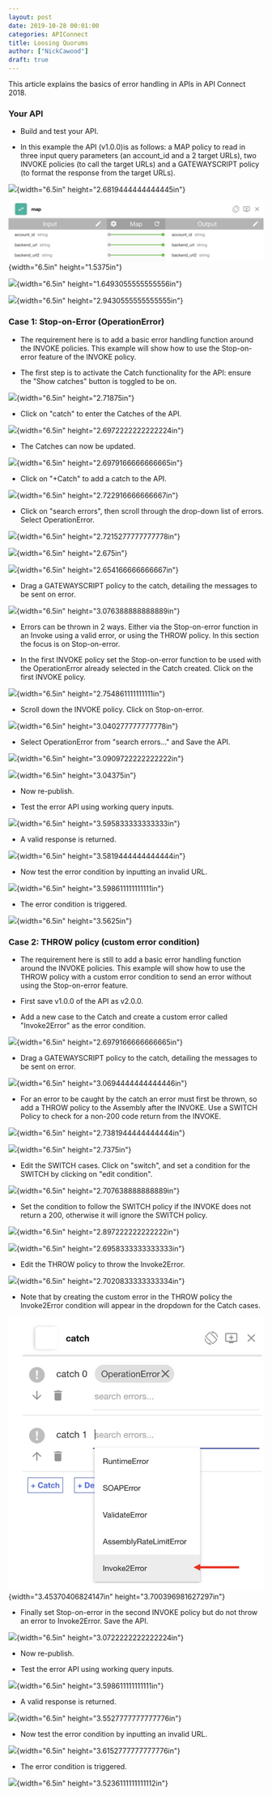 ```yaml
---
layout: post
date: 2019-10-28 00:01:00
categories: APIConnect
title: Loosing Quorums
author: ["NickCawood"]
draft: true
---
```

This article explains the basics of error handling in APIs in API Connect 2018.
<!--more-->



### Your API

-   Build and test your API.

-   In this example the API (v1.0.0)is as follows: a MAP policy to read
    in three input query parameters (an account\_id and a 2 target
    URLs), two INVOKE policies (to call the target URLs) and a
    GATEWAYSCRIPT policy (to format the response from the target URLs).

![](../images/image4.tiff){width="6.5in" height="2.6819444444444445in"}

![](../images/image5.tiff){width="6.5in" height="1.5375in"}

![](../images/image6.tiff){width="6.5in" height="1.6493055555555556in"}

![](../images/image7.tiff){width="6.5in" height="2.9430555555555555in"}

### Case 1: Stop-on-Error (OperationError)

-   The requirement here is to add a basic error handling function
    around the INVOKE policies. This example will show how to use the
    Stop-on-error feature of the INVOKE policy.


-   The first step is to activate the Catch functionality for the API:
    ensure the "Show catches" button is toggled to be on.

![](../images/image8.tiff){width="6.5in" height="2.71875in"}

-   Click on "catch" to enter the Catches of the API.

![](../images/image9.tiff){width="6.5in" height="2.6972222222222224in"}

-   The Catches can now be updated.

![](../images/image10.tiff){width="6.5in" height="2.6979166666666665in"}

-   Click on "+Catch" to add a catch to the API.

![](../images/image11.tiff){width="6.5in" height="2.722916666666667in"}

-   Click on "search errors", then scroll through the drop-down list of
    errors. Select OperationError.

![](../images/image12.tiff){width="6.5in" height="2.7215277777777778in"}

![](../images/image13.tiff){width="6.5in" height="2.675in"}

![](../images/image14.tiff){width="6.5in" height="2.654166666666667in"}

-   Drag a GATEWAYSCRIPT policy to the catch, detailing the messages to
    be sent on error.

![](../images/image15.tiff){width="6.5in" height="3.076388888888889in"}

-   Errors can be thrown in 2 ways. Either via the Stop-on-error
    function in an Invoke using a valid error, or using the THROW
    policy. In this section the focus is on Stop-on-error.

-   In the first INVOKE policy set the Stop-on-error function to be used
    with the OperationError already selected in the Catch created. Click
    on the first INVOKE policy.

![](../images/image16.tiff){width="6.5in" height="2.754861111111111in"}

-   Scroll down the INVOKE policy. Click on Stop-on-error.

![](../images/image17.tiff){width="6.5in" height="3.040277777777778in"}

-   Select OperationError from "search errors..." and Save the API.

![](../images/image18.tiff){width="6.5in" height="3.0909722222222222in"}

![](../images/image19.tiff){width="6.5in" height="3.04375in"}

-   Now re-publish.

-   Test the error API using working query inputs.

![](../images/image20.tiff){width="6.5in" height="3.595833333333333in"}

-   A valid response is returned.

![](../images/image21.tiff){width="6.5in" height="3.5819444444444444in"}

-   Now test the error condition by inputting an invalid URL.

![](../images/image22.tiff){width="6.5in" height="3.598611111111111in"}

-   The error condition is triggered.

![](../images/image23.tiff){width="6.5in" height="3.5625in"}

### Case 2: THROW policy (custom error condition)

-   The requirement here is still to add a basic error handling function
    around the INVOKE policies. This example will show how to use the
    THROW policy with a custom error condition to send an error without
    using the Stop-on-error feature.


-   First save v1.0.0 of the API as v2.0.0.

-   Add a new case to the Catch and create a custom error called
    "Invoke2Error" as the error condition.

![](../images/image24.tiff){width="6.5in" height="2.6979166666666665in"}

-   Drag a GATEWAYSCRIPT policy to the catch, detailing the messages to
    be sent on error.

![](../images/image25.tiff){width="6.5in" height="3.0694444444444446in"}

-   For an error to be caught by the catch an error must first be
    thrown, so add a THROW policy to the Assembly after the INVOKE. Use
    a SWITCH Policy to check for a non-200 code return from the INVOKE.

![](../images/image26.tiff){width="6.5in" height="2.7381944444444444in"}

![](../images/image27.tiff){width="6.5in" height="2.7375in"}

-   Edit the SWITCH cases. Click on "switch", and set a condition for
    the SWITCH by clicking on "edit condition".

![](../images/image28.tiff){width="6.5in" height="2.707638888888889in"}

-   Set the condition to follow the SWITCH policy if the INVOKE does not
    return a 200, otherwise it will ignore the SWITCH policy.

![](../images/image29.tiff){width="6.5in" height="2.897222222222222in"}

![](../images/image30.tiff){width="6.5in" height="2.6958333333333333in"}

-   Edit the THROW policy to throw the Invoke2Error.

![](../images/image31.tiff){width="6.5in" height="2.7020833333333334in"}

-   Note that by creating the custom error in the THROW policy the
    Invoke2Error condition will appear in the dropdown for the Catch
    cases.

![](../images/image32.tiff){width="3.45370406824147in"
height="3.700396981627297in"}

-   Finally set Stop-on-error in the second INVOKE policy but do not
    throw an error to Invoke2Error. Save the API.

![](../images/image33.tiff){width="6.5in" height="3.0722222222222224in"}

-   Now re-publish.

-   Test the error API using working query inputs.

![](../images/image34.tiff){width="6.5in" height="3.598611111111111in"}

-   A valid response is returned.

![](../images/image35.tiff){width="6.5in" height="3.5527777777777776in"}

-   Now test the error condition by inputting an invalid URL.

![](../images/image36.tiff){width="6.5in" height="3.6152777777777776in"}

-   The error condition is triggered.

![](../images/image37.tiff){width="6.5in" height="3.5236111111111112in"}
